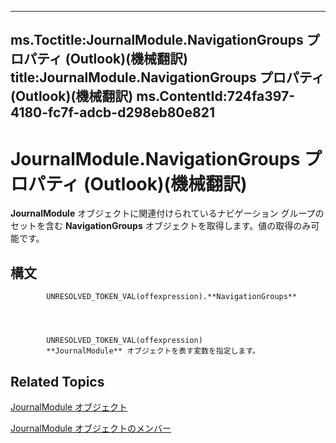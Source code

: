 

---
ms.Toctitle:JournalModule.NavigationGroups プロパティ (Outlook)(機械翻訳)
title:JournalModule.NavigationGroups プロパティ (Outlook)(機械翻訳)
ms.ContentId:724fa397-4180-fc7f-adcb-d298eb80e821
---
# JournalModule.NavigationGroups プロパティ (Outlook)(機械翻訳)




**JournalModule** オブジェクトに関連付けられているナビゲーション グループのセットを含む **NavigationGroups** オブジェクトを取得します。値の取得のみ可能です。

## 構文

            UNRESOLVED_TOKEN_VAL(offexpression).**NavigationGroups**




            UNRESOLVED_TOKEN_VAL(offexpression)
            **JournalModule** オブジェクトを表す変数を指定します。



## Related Topics

[JournalModule オブジェクト](5a696d10-8a10-c01d-cf65-f8a65718f120.md)

[JournalModule オブジェクトのメンバー](d0f9e3de-e626-d8f4-fe4d-411ae35cea92.md)




